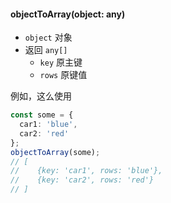 #### objectToArray(object: any)

- `object` 对象
- 返回 `any[]`
  - `key` 原主键
  - `rows` 原键值

例如，这么使用

```typescript
const some = {
  car1: 'blue',
  car2: 'red'
};
objectToArray(some);
// [
//    {key: 'car1', rows: 'blue'},
//    {key: 'car2', rows: 'red'}
// ]
```
